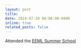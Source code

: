 ```yaml
---
layout: post
title: 
date: 2024-07-20 00:00:00-0400
inline: true
related_posts: false
---
```



Attended the [EEML Summer School](https://www.eeml.eu/)
